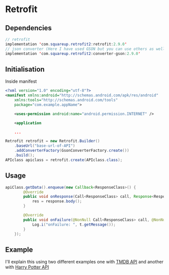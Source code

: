 # Retrofit

## Dependencies

```Java
// retrofit
implementation 'com.squareup.retrofit2:retrofit:2.9.0'
// json converter (Here I have used GSON but you can use others as well)
implementation 'com.squareup.retrofit2:converter-gson:2.9.0'
```

## Initialisation

Inside manifest

```xml
<?xml version="1.0" encoding="utf-8"?>
<manifest xmlns:android="http://schemas.android.com/apk/res/android"
    xmlns:tools="http://schemas.android.com/tools"
    package="com.example.appName">

    <uses-permission android:name="android.permission.INTERNET" />

    <application

    ...
```

```Java
Retrofit retrofit = new Retrofit.Builder()
    .baseUrl("base-url-of-API")
    .addConverterFactory(GsonConverterFactory.create())
    .build();
APIclass apiclass = retrofit.create(APIclass.class);
```

## Usage

```Java
apiClass.getData().enqueue(new Callback<ResponseClass>() {
        @Override
        public void onResponse(Call<ResponseClass> call, Response<ResponseClass> response) {
            res = response.body();
        }

        @Override
        public void onFailure(@NonNull Call<ResponseClass> call, @NonNull Throwable t) {
            Log.i("onFailure: ", t.getMessage());
        }
    });
```

## Example

I'll explain this using two different examples one with [TMDB API](https://developers.themoviedb.org/3) and another with [Harry Potter API](https://hp-api.herokuapp.com/)
